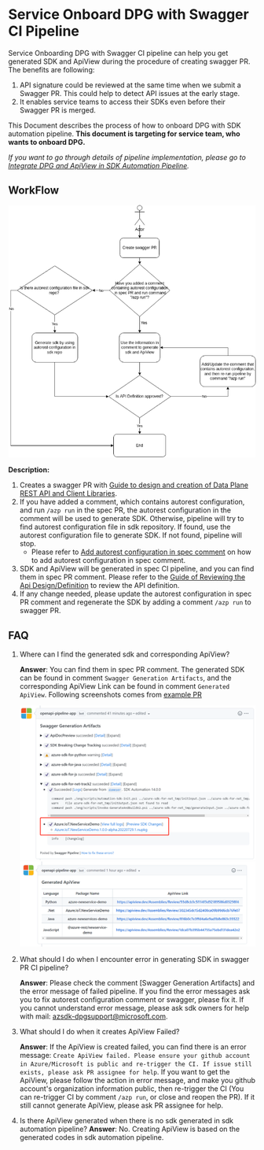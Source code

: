 # Service Onboard DPG with Swagger CI Pipeline

Service Onboarding DPG with Swagger CI pipeline can help you get generated SDK and ApiView during the procedure of creating swagger PR.
The benefits are following:
1. API signature could be reviewed at the same time when we submit a Swagger PR. This could help to detect API issues at the early stage.
2. It enables service teams to access their SDKs even before their Swagger PR is merged.

This Document describes the process of how to onboard DPG with SDK automation pipeline. __This document is targeting for service team, who wants to onboard DPG.__ 

*If you want to go through details of pipeline implementation, please go to [Integrate DPG and ApiView in SDK Automation Pipeline](Integrate-dpg-and-apiview-in-sdk-automation-pipeline.md).*

## WorkFlow

![workflow-for-service-team](imgs/workflow-service-team.png)

__Description:__
1. Creates a swagger PR with [Guide to design and creation of Data Plane REST API and Client Libraries](https://aka.ms/azsdk/dpcodegen).
2. If you have added a comment, which contains autorest configuration, and run `/azp run` in the spec PR, the autorest configuration in the comment will be used to generate SDK.
Otherwise, pipeline will try to find autorest configuration file in sdk repository. If found, use the autorest configuration file to generate SDK. If not found, pipeline will stop.
   - Please refer to [Add autorest configuration in spec comment](./add-autorest-configuration-for-dataplane-sdk.md) on how to add autorest configuration in spec comment.
3. SDK and ApiView will be generated in spec CI pipeline, and you can find them in spec PR comment. Please refer to the [Guide of Reviewing the Api Design/Definition](https://dev.azure.com/azure-sdk/internal/_wiki/wikis/internal.wiki/591/Guide-to-design-and-creation-of-Data-Plane-REST-API-and-Client-Libraries?anchor=ii.-review-the-api-design/definition) to review the API definition.
4. If any change needed, please update the autorest configuration in spec PR comment and regenerate the SDK by adding a comment `/azp run` to swagger PR.

## FAQ

1. Where can I find the generated sdk and corresponding ApiView?

   __Answer__: You can find them in spec PR comment. The generated SDK can be found in comment `Swagger Generation Artifacts`, and the corresponding ApiView Link can be found in comment `Generated ApiView`. Following screenshots comes from [example PR](https://github.com/Azure/azure-rest-api-specs/pull/20017)

   ![](./imgs/example_generated_sdk.png)
   ![](./imgs/example_generated_apiview.png)
 
3. What should I do when I encounter error in generating SDK in swagger PR CI pipeline?
   
   __Answer__: Please check the comment [Swagger Generation Artifacts] and the error message of failed pipeline. If you find the error messages ask you to fix autorest configuration comment or swagger, please fix it. If you cannot understand error message, please ask sdk owners for help with mail: azsdk-dpgsupport@microsoft.com.

4. What should I do when it creates ApiView Failed?

   __Answer__: If the ApiView is created failed, you can find there is an error message: `Create ApiView failed. Please ensure your github account in Azure/Microsoft is public and re-trigger the CI. If issue still exists, please ask PR assignee for help`. If you want to get the ApiView, 
please follow the action in error message, and make you github account's organization information public, then re-trigger the CI (You can re-trigger CI by comment `/azp run`, or close and reopen the PR). If it still cannot generate ApiView, please ask PR assignee for help. 

5. Is there ApiView generated when there is no sdk generated in sdk automation pipeline?
   __Answer__: No. Creating ApiView is based on the generated codes in sdk automation pipeline.